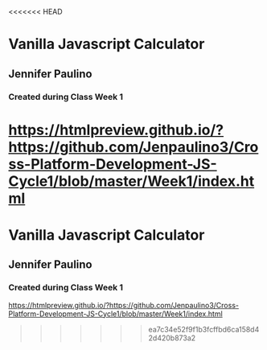 <<<<<<< HEAD
# Vanilla Javascript Calculator

## Jennifer Paulino

### Created during Class Week 1

https://htmlpreview.github.io/?https://github.com/Jenpaulino3/Cross-Platform-Development-JS-Cycle1/blob/master/Week1/index.html 
=======
# Vanilla Javascript Calculator

## Jennifer Paulino

### Created during Class Week 1

https://htmlpreview.github.io/?https://github.com/Jenpaulino3/Cross-Platform-Development-JS-Cycle1/blob/master/Week1/index.html 
>>>>>>> ea7c34e52f9f1b3fcffbd6ca158d42d420b873a2
